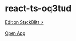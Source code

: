 # react-ts-oq3tud

[Edit on StackBlitz ⚡️](https://stackblitz.com/edit/react-ts-oq3tud)

[Open App](https://react-ts-oq3tud.stackblitz.io)
